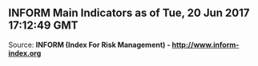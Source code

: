 ## INFORM Main Indicators as of Tue, 20 Jun 2017 17:12:49 GMT

Source: **INFORM (Index For Risk Management) - http://www.inform-index.org**